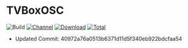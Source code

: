 # TVBoxOSC

![Build](https://shields.io/github/workflow/status/njfkib/TVBoxOSC-apk/Build?logo=github&label=Build)
[![Channel](https://img.shields.io/badge/Follow-Telegram-blue.svg?logo=telegram)](https://t.me/lookiptv)
[![Download](https://img.shields.io/github/v/release/njfkib/TVBoxOSC-apk?color=orange&logoColor=orange&label=Download&logo=DocuSign)](https://github.com/njfkib/TVBoxOSC-apk/releases/latest) 
[![Total](https://shields.io/github/downloads/njfkib/TVBoxOSC-apk/total?logo=Bookmeter&label=Counts&logoColor=yellow&color=yellow)](https://github.com/njfkib/TVBoxOSC-apk/releases)


+ Updated Commit: 40972a76a0513b6371d11d5f340eb922bdcfaa54


